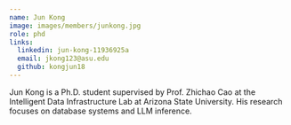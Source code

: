 ```yaml
---
name: Jun Kong
image: images/members/junkong.jpg
role: phd
links:
  linkedin: jun-kong-11936925a
  email: jkong123@asu.edu
  github: kongjun18
---
```


Jun Kong is a Ph.D. student supervised by Prof. Zhichao Cao at the Intelligent Data Infrastructure Lab at Arizona State University. His research focuses on database systems and LLM inference.
